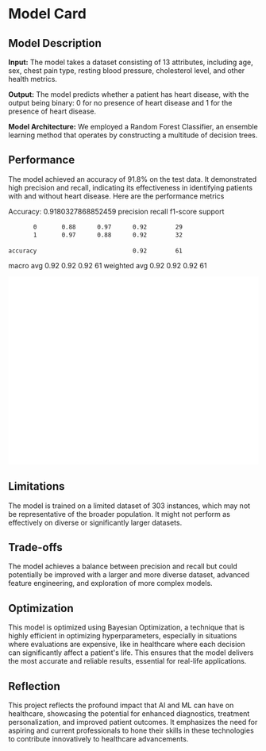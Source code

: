 # Model Card

## Model Description

**Input:** The model takes a dataset consisting of 13 attributes, including age, sex, chest pain type, resting blood pressure, cholesterol level, and other health metrics.
 
**Output:** The model predicts whether a patient has heart disease, with the output being binary: 0 for no presence of heart disease and 1 for the presence of heart disease.

**Model Architecture:** We employed a Random Forest Classifier, an ensemble learning method that operates by constructing a multitude of decision trees.

## Performance
The model achieved an accuracy of 91.8% on the test data. It demonstrated high precision and recall, indicating its effectiveness in identifying patients with and without heart disease. Here are the performance metrics

Accuracy: 0.9180327868852459
              precision    recall  f1-score   support

           0       0.88      0.97      0.92        29
           1       0.97      0.88      0.92        32

    accuracy                           0.92        61
   macro avg       0.92      0.92      0.92        61
weighted avg       0.92      0.92      0.92        61

![Performance Metrics](confusion_matrix.png)

## Limitations
The model is trained on a limited dataset of 303 instances, which may not be representative of the broader population. It might not perform as effectively on diverse or significantly larger datasets.

## Trade-offs
The model achieves a balance between precision and recall but could potentially be improved with a larger and more diverse dataset, advanced feature engineering, and exploration of more complex models.


## Optimization

This model is optimized using Bayesian Optimization, a technique that is highly efficient in optimizing hyperparameters, especially in situations where evaluations are expensive, like in healthcare where each decision can significantly affect a patient's life. This ensures that the model delivers the most accurate and reliable results, essential for real-life applications.

## Reflection

This project reflects the profound impact that AI and ML can have on healthcare, showcasing the potential for enhanced diagnostics, treatment personalization, and improved patient outcomes. It emphasizes the need for aspiring and current professionals to hone their skills in these technologies to contribute innovatively to healthcare advancements.

